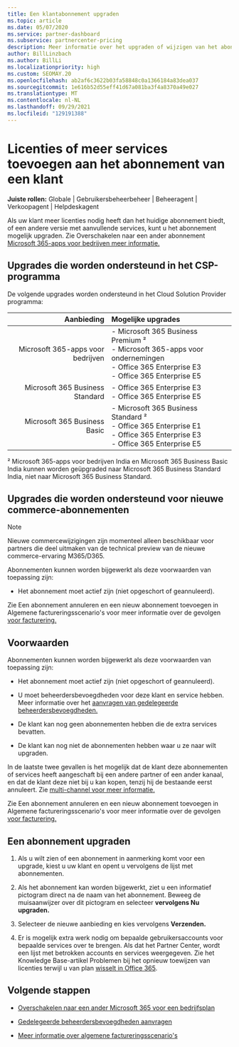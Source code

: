 ```yaml
---
title: Een klantabonnement upgraden
ms.topic: article
ms.date: 05/07/2020
ms.service: partner-dashboard
ms.subservice: partnercenter-pricing
description: Meer informatie over het upgraden of wijzigen van het abonnement van een klant. Voeg meer licenties toe of ga naar een andere versie met meer services.
author: BillLinzbach
ms.author: BillLi
ms.localizationpriority: high
ms.custom: SEOMAY.20
ms.openlocfilehash: ab2af6c3622b03fa58848c0a1366184a83dea037
ms.sourcegitcommit: 1e616b52d55eff41d67a081ba3f4a8370a49e027
ms.translationtype: MT
ms.contentlocale: nl-NL
ms.lasthandoff: 09/29/2021
ms.locfileid: "129191388"
---
```

# <a name="add-licenses-or-more-services-to-a-customers-subscription"></a>Licenties of meer services toevoegen aan het abonnement van een klant

**Juiste rollen:** Globale | Gebruikersbeheerbeheer | Beheeragent | Verkoopagent | Helpdeskagent

Als uw klant meer licenties nodig heeft dan het huidige abonnement biedt, of een andere versie met aanvullende services, kunt u het abonnement mogelijk upgraden. Zie Overschakelen naar een ander abonnement [Microsoft 365-apps voor bedrijven meer informatie.](/microsoft-365/commerce/subscriptions/switch-to-a-different-plan)

## <a name="upgrades-supported-in-the-csp-program"></a>Upgrades die worden ondersteund in het CSP-programma <a id="upgradesubscription"></a>

De volgende upgrades worden ondersteund in het Cloud Solution Provider programma:

| Aanbieding | Mogelijke upgrades|
|---:|:---|
| Microsoft 365-apps voor bedrijven   | - Microsoft 365 Business Premium ² <br/>  - Microsoft 365-apps voor ondernemingen <br/> - Office 365 Enterprise E3 <br/> - Office 365 Enterprise E5 <br/> |
| Microsoft 365 Business Standard    | - Office 365 Enterprise E3 <br/> - Office 365 Enterprise E5 <br/> |
| Microsoft 365 Business Basic | - Microsoft 365 Business Standard ² <br/> - Office 365 Enterprise E1 <br/> - Office 365 Enterprise E3<br/> - Office 365 Enterprise E5 <br/> |

² Microsoft 365-apps voor bedrijven India en Microsoft 365 Business Basic India kunnen worden geüpgraded naar Microsoft 365 Business Standard India, niet naar Microsoft 365 Business Standard.

## <a name="upgrades-supported-for-new-commerce-subscriptions"></a>Upgrades die worden ondersteund voor nieuwe commerce-abonnementen<a id="upgradesubscriptionnewcommerce"></a>

> [!NOTE]
> Nieuwe commercewijzigingen zijn momenteel alleen beschikbaar voor partners die deel uitmaken van de technical preview van de nieuwe commerce-ervaring M365/D365.

Abonnementen kunnen worden bijgewerkt als deze voorwaarden van toepassing zijn:

- Het abonnement moet actief zijn (niet opgeschort of geannuleerd).

Zie Een abonnement annuleren en een nieuw abonnement toevoegen in Algemene factureringsscenario's voor meer informatie over de gevolgen [voor facturering.](common-billing-scenarios.md)

## <a name="conditions"></a>Voorwaarden

Abonnementen kunnen worden bijgewerkt als deze voorwaarden van toepassing zijn:

- Het abonnement moet actief zijn (niet opgeschort of geannuleerd).

- U moet beheerdersbevoegdheden voor deze klant en service hebben. Meer informatie over het [aanvragen van gedelegeerde beheerdersbevoegdheden.](request-a-relationship-with-a-customer.md)

- De klant kan nog geen abonnementen hebben die de extra services bevatten.

- De klant kan nog niet de abonnementen hebben waar u ze naar wilt upgraden.

In de laatste twee gevallen is het mogelijk dat de klant deze abonnementen of services heeft aangeschaft bij een andere partner of een ander kanaal, en dat de klant deze niet bij u kan kopen, tenzij hij de bestaande eerst annuleert. Zie [multi-channel voor meer informatie.](multichannel.md)

Zie Een abonnement annuleren en een nieuw abonnement toevoegen in Algemene factureringsscenario's voor meer informatie over de gevolgen [voor facturering.](common-billing-scenarios.md)

## <a name="upgrade-a-subscription"></a>Een abonnement upgraden

1. Als u wilt zien of een abonnement in aanmerking komt voor een upgrade, kiest u uw klant en opent u vervolgens de lijst met abonnementen.

2. Als het abonnement kan worden bijgewerkt, ziet u een informatief pictogram direct na de naam van het abonnement. Beweeg de muisaanwijzer over dit pictogram en selecteer **vervolgens Nu upgraden.**

3. Selecteer de nieuwe aanbieding en kies vervolgens **Verzenden.**

4. Er is mogelijk extra werk nodig om bepaalde gebruikersaccounts voor bepaalde services over te brengen. Als dat het Partner Center, wordt een lijst met betrokken accounts en services weergegeven. Zie het Knowledge Base-artikel Problemen bij het opnieuw toewijzen van licenties terwijl u van plan [wisselt in Office 365](/microsoft-365/commerce/subscriptions/switch-to-a-different-plan).


## <a name="next-steps"></a>Volgende stappen

- [Overschakelen naar een ander Microsoft 365 voor een bedrijfsplan](/microsoft-365/commerce/subscriptions/switch-to-a-different-plan)

- [Gedelegeerde beheerdersbevoegdheden aanvragen](request-a-relationship-with-a-customer.md)

- [Meer informatie over algemene factureringsscenario's](common-billing-scenarios.md)
